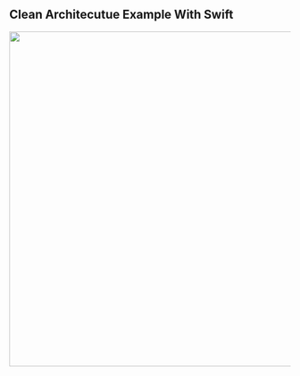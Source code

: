 ## Clean Architecutue Example With Swift 

<img src="https://user-images.githubusercontent.com/66906961/211762008-55964694-b34a-4581-a0cd-7262bc22ea65.png" width="600">



